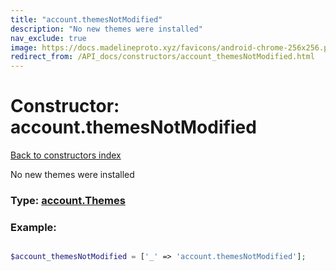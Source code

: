 ```yaml
---
title: "account.themesNotModified"
description: "No new themes were installed"
nav_exclude: true
image: https://docs.madelineproto.xyz/favicons/android-chrome-256x256.png
redirect_from: /API_docs/constructors/account_themesNotModified.html
---
```

# Constructor: account.themesNotModified  
[Back to constructors index](/API_docs/constructors/index.html)



No new themes were installed




### Type: [account.Themes](/API_docs/types/account.Themes.html)


### Example:

```php

$account_themesNotModified = ['_' => 'account.themesNotModified'];
```  

